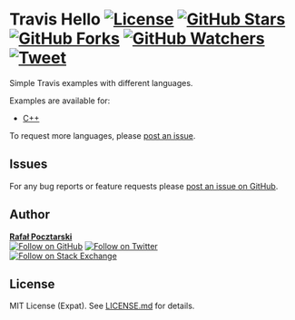 Travis Hello [![License][license-img]][license-url] [![GitHub Stars][stars-img]][stars-url] [![GitHub Forks][forks-img]][forks-url] [![GitHub Watchers][watchers-img]][watchers-url] [![Tweet][tweet-img]][tweet-url]
=
Simple Travis examples with different languages.

Examples are available for:

* [C++][cpp-url]

To request more languages, please [post an issue][issues-url].

Issues
------
For any bug reports or feature requests please
[post an issue on GitHub][issues-url].

Author
------
[**Rafał Pocztarski**](https://pocztarski.com/)
<br/>
[![Follow on GitHub][github-follow-img]][github-follow-url]
[![Follow on Twitter][twitter-follow-img]][twitter-follow-url]
<br/>
[![Follow on Stack Exchange][stackexchange-img]][stackoverflow-url]

License
-------
MIT License (Expat). See [LICENSE.md](LICENSE.md) for details.

[cpp-url]: https://github.com/rsp/travis-hello-cpp
[github-url]: https://github.com/rsp/travis-hello
[readme-url]: https://github.com/rsp/travis-hello#readme
[issues-url]: https://github.com/rsp/travis-hello/issues
[stars-url]: https://github.com/rsp/travis-hello/stargazers
[watchers-url]: https://github.com/rsp/travis-hello/watchers
[forks-url]: https://github.com/rsp/travis-hello/network/members
[stars-img]: https://img.shields.io/github/stars/rsp/travis-hello.svg?style=social&amp;label=Stars
[forks-img]: https://img.shields.io/github/forks/rsp/travis-hello.svg?style=social&amp;label=Forks
[watchers-img]: https://img.shields.io/github/watchers/rsp/travis-hello.svg?style=social&amp;label=Watchers
[tweet-img]: https://img.shields.io/twitter/url/https/github.com/rsp/travis-hello.svg?style=social
[tweet-url]: https://twitter.com/intent/tweet?text=%23Travis+examples+by+@pocztarski:&url=https%3A%2F%2Fgithub.com%2Frsp%2Ftravis-hello
[license-url]: https://github.com/rsp/travis-hello/blob/master/LICENSE.md
[license-img]: https://img.shields.io/github/license/rsp/travis-hello.svg
[travis-url]: https://travis-ci.org/rsp/travis-hello
[travis-img]: https://travis-ci.org/rsp/travis-hello.svg?branch=master
[snyk-url]: https://snyk.io/test/github/rsp/travis-hello
[snyk-img]: https://snyk.io/test/github/rsp/travis-hello/badge.svg
[github-follow-url]: https://github.com/rsp
[github-follow-img]: https://img.shields.io/github/followers/rsp.svg?style=social&label=Follow
[twitter-follow-url]: https://twitter.com/intent/follow?screen_name=pocztarski
[twitter-follow-img]: https://img.shields.io/twitter/follow/pocztarski.svg?style=social&label=Follow
[stackoverflow-url]: https://stackoverflow.com/users/613198/rsp
[stackexchange-url]: https://stackexchange.com/users/303952/rsp
[stackexchange-img]: https://stackexchange.com/users/flair/303952.png
[gitlab-url]: https://gitlab.com/rsp/travis-hello
[gitlabci-img]: https://gitlab.com/rsp/travis-hello/badges/master/build.svg
[gitlabci-url]: https://gitlab.com/rsp/travis-hello/builds
